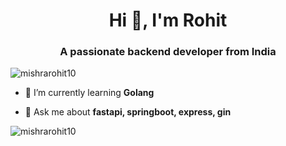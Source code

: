 <h1 align="center">Hi 👋, I'm Rohit</h1>
<h3 align="center">A passionate backend developer from India</h3>

<p align="left"> <img src="https://komarev.com/ghpvc/?username=mishrarohit10&label=Profile%20views&color=0e75b6&style=flat" alt="mishrarohit10" /> </p>

- 🌱 I’m currently learning **Golang**

- 💬 Ask me about **fastapi, springboot, express, gin**

<p><img align="centre" src="https://github-readme-stats.vercel.app/api/top-langs?username=mishrarohit10&show_icons=true&locale=en&layout=compact" alt="mishrarohit10" /></p>

<p>&nbsp;


